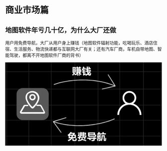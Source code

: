 # 商业市场篇

## 地图软件年亏几十亿，为什么大厂还做

用户用免费导航，大厂从用户身上赚钱（地图软件辐射功能，吃喝玩乐、酒店住宿、生活服务、物流快递都与互联网大厂有关；还有汽车厂商，车机自带地图、智能驾驶，都离不开地图软件厂商的背书）

![](resource/img/img-20241006174907615.png)



